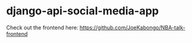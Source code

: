 # django-api-social-media-app

Check out the frontend here: https://github.com/JoeKabongo/NBA-talk-frontend
